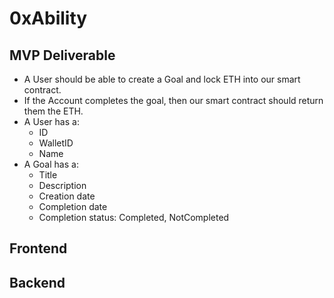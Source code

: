 # 0xAbility

## MVP Deliverable
- A User should be able to create a Goal and lock ETH into our smart contract.
- If the Account completes the goal, then our smart contract should return them the ETH.
- A User has a:
    - ID
    - WalletID
    - Name
- A Goal has a:
    - Title
    - Description
    - Creation date
    - Completion date
    - Completion status: Completed, NotCompleted


## Frontend

## Backend